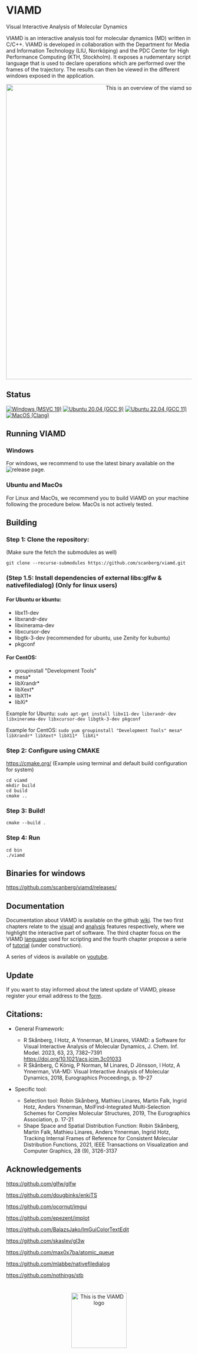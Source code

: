 # VIAMD
Visual Interactive Analysis of Molecular Dynamics

VIAMD is an interactive analysis tool for molecular dynamics (MD) written in C/C++. VIAMD is developed in collaboration with the Department for Media and Information Technology (LIU, Norrköping) and the PDC Center for High Performance Computing (KTH, Stockholm). It exposes a rudementary script language that is used to declare operations which are performed over the frames of the trajectory.
The results can then be viewed in the different windows exposed in the application. 
<p align="center">
<img src="https://github.com/scanberg/viamd/assets/38646069/5651ef62-28bc-4f41-8234-75cf9ba85612" alt="This is an overview of the viamd software" width="800"/>
</p>

## Status
[![Windows (MSVC 19)](https://github.com/scanberg/viamd/actions/workflows/windows.yml/badge.svg?branch=master)](https://github.com/scanberg/viamd/actions/workflows/windows.yml)
[![Ubuntu 20.04 (GCC 9)](https://github.com/scanberg/viamd/actions/workflows/ubuntu20.yml/badge.svg)](https://github.com/scanberg/viamd/actions/workflows/ubuntu20.yml)
[![Ubuntu 22.04 (GCC 11)](https://github.com/scanberg/viamd/actions/workflows/ubuntu22.yml/badge.svg)](https://github.com/scanberg/viamd/actions/workflows/ubuntu22.yml)
[![MacOS (Clang)](https://github.com/scanberg/viamd/actions/workflows/macos.yml/badge.svg)](https://github.com/scanberg/viamd/actions/workflows/macos.yml)

## Running VIAMD 
### Windows
For windows, we recommend to use the latest binary available on the ![release page](https://github.com/scanberg/viamd/releases/).

### Ubuntu and MacOs
For Linux and MacOs, we recommend you to build VIAMD on your machine following the procedure below.
MacOs is not actively tested.

## Building
### Step 1: Clone the repository:

(Make sure the fetch the submodules as well)

```git clone --recurse-submodules https://github.com/scanberg/viamd.git```

### (Step 1.5: Install dependencies of external libs:glfw & nativefiledialog) (Only for linux users)
#### For Ubuntu or kbuntu: 
- libx11-dev
- libxrandr-dev
- libxinerama-dev
- libxcursor-dev
- libgtk-3-dev (recommended for ubuntu, use Zenity for kubuntu)
- pkgconf

#### For CentOS:
- groupinstall "Development Tools"
- mesa*
- libXrandr*
- libXext*
- libX11*
- libXi*

Example for Ubuntu:
```sudo apt-get install libx11-dev libxrandr-dev libxinerama-dev libxcursor-dev libgtk-3-dev pkgconf```

Example for CentOS:
```sudo yum groupinstall "Development Tools" mesa* libXrandr* libXext* libX11*  libXi*```

### Step 2: Configure using CMAKE

https://cmake.org/
(Example using terminal and default build configuration for system)
```
cd viamd
mkdir build
cd build
cmake ..
```

### Step 3: Build!
```cmake --build .```

### Step 4: Run
```
cd bin
./viamd
```

## Binaries for windows
https://github.com/scanberg/viamd/releases/

## Documentation
Documentation about VIAMD is available on the github [wiki](https://github.com/scanberg/viamd/wiki). The two first chapters relate to the [visual](https://github.com/scanberg/viamd/wiki/1.-Visual) and [analysis](https://github.com/scanberg/viamd/wiki/2.-Analysis) features respectively, where we highlight the interactive part of software. The third chapter focus on the VIAMD [language](https://github.com/scanberg/viamd/wiki/3.-Language) used for scripting and the fourth chapter propose a serie of [tutorial](https://github.com/scanberg/viamd/wiki/4.-Tutorials) (under construction). 

A series of videos is available on [youtube](https://youtube.com/playlist?list=PLNx9MpJY8ffr9CeK7WefdOnuGRw_E5rSj&si=VatBHEwiL7jWyhPK).

## Update
If you want to stay informed about the latest update of VIAMD, please register your email address to the [form](https://forms.gle/fAxuWob8nMLcrS5h9). 

## Citations:
* General Framework:
  * R Skånberg, I Hotz, A Ynnerman, M Linares, VIAMD: a Software for Visual Interactive Analysis of Molecular Dynamics, J. Chem. Inf. Model. 2023, 63, 23, 7382–7391 https://doi.org/10.1021/acs.jcim.3c01033
  * R Skånberg, C König, P Norman, M Linares, D Jönsson, I Hotz, A Ynnerman, VIA-MD: Visual Interactive Analysis of Molecular Dynamics, 2018, Eurographics Proceedings, p. 19–27

* Specific tool:
  * Selection tool: Robin Skånberg, Mathieu Linares, Martin Falk, Ingrid Hotz, Anders Ynnerman, MolFind-Integrated Multi-Selection Schemes for Complex Molecular Structures, 2019, The Eurographics Association, p. 17-21​
  * Shape Space and Spatial Distribution Function: Robin Skånberg, Martin Falk, Mathieu Linares, Anders Ynnerman, Ingrid Hotz, Tracking Internal Frames of Reference for Consistent Molecular Distribution Functions, 2021, IEEE Transactions on Visualization and Computer Graphics, 28 (9), 3126-3137​

## Acknowledgements

https://github.com/glfw/glfw

https://github.com/dougbinks/enkiTS

https://github.com/ocornut/imgui

https://github.com/epezent/implot

https://github.com/BalazsJako/ImGuiColorTextEdit

https://github.com/skaslev/gl3w

https://github.com/max0x7ba/atomic_queue

https://github.com/mlabbe/nativefiledialog

https://github.com/nothings/stb

#
<p align="center">
<img src="https://user-images.githubusercontent.com/38646069/227518757-590d3bfa-ee6b-42eb-b371-25743da1b208.png"  width="150" alt="This is the VIAMD logo" >
</p>


